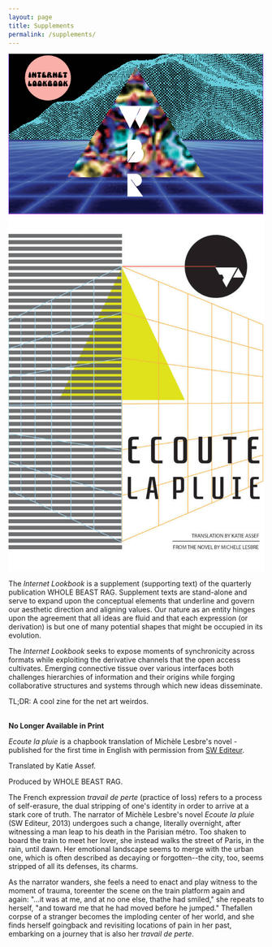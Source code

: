 ```yaml
---
layout: page  
title: Supplements  
permalink: /supplements/  
---
```

<div class="supplements">
    <div class="uk-child-width-1-1 uk-child-width-1-2@m uk-flex uk-flex-middle" uk-grid>
        <div>
            <img class="img-responsive" src="/assets/images/INTERNETLOOKBOOK-Cover.png" alt="INTERNETLOOKBOOK-Cover">
        </div>
        <div>
            <img class="img-responsive" src="/assets/images/6.-EcoutelaPluieCover.jpg" alt="EcoutelaPluieCover">
        </div>
    </div>
    <div class="uk-child-width-1-1 uk-child-width-1-2@m" uk-grid>
        <div>
            <div class="">
                <p> The <em>Internet Lookbook</em> is a supplement (supporting text) of the quarterly publication WHOLE BEAST RAG. Supplement texts are stand-alone and serve to expand upon the conceptual elements that underline and govern our aesthetic direction and aligning values. Our nature as an entity hinges upon the agreement that all ideas are fluid and that each expression (or derivation) is but one of many potential shapes that might be occupied in its evolution.</p>
                <p>The <em>Internet Lookbook</em> seeks to expose moments of synchronicity across formats while exploiting the derivative channels that the open access cultivates. Emerging connective tissue over various interfaces both challenges hierarchies of information and their origins while forging collaborative structures and systems through which new ideas disseminate.</p>
                <p>TL;DR: A cool zine for the net art weirdos.</p><br>
                <b>No Longer Available in Print</b><br>
            </div>
        </div>
        <div>
            <div class="">
                <p><em>Ecoute la pluie</em> is a chapbook translation of Michèle Lesbre's novel - published for the first time in English with permission from <a href="http://www.swediteur.com/" target="_blank">SW Editeur</a>.</p>
                <p>Translated by Katie Assef.</p>
                <p>Produced by WHOLE BEAST RAG.</p>
                <p>The French expression <em>travail de perte</em> (practice of loss) refers to a process of self-erasure, the dual stripping of one's identity in order to arrive at a stark core of truth. The narrator of Michèle Lesbre's novel <em>Ecoute la pluie</em> (SW Editeur, 2013) undergoes such a change, literally overnight, after witnessing a man leap to his death in the Parisian métro. Too shaken to board the train to meet her lover, she instead walks the street of Paris, in the rain, until dawn. Her emotional landscape seems to merge with the urban one, which is often described as decaying or forgotten--the city, too, seems stripped of all its defenses, its charms.</p>
                <p>As the narrator wanders, she feels a need to enact and play witness to the moment of trauma, toreenter the scene on the train platform again and again: "...it was at me, and at no one else, thathe had smiled," she repeats to herself, "and toward me that he had moved before he jumped." Thefallen corpse of a stranger becomes the imploding center of her world, and she finds herself goingback and revisiting locations of pain in her past, embarking on a journey that is also her <em>travail de perte</em>.</p><br>
            </div>
        </div>
    </div>
</div>